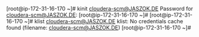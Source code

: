 [root@ip-172-31-16-170 ~]# kinit cloudera-scm@JASZOK.DE
Password for cloudera-scm@JASZOK.DE:
[root@ip-172-31-16-170 ~]#
[root@ip-172-31-16-170 ~]# klist cloudera-scm@JASZOK.DE
klist: No credentials cache found (filename: cloudera-scm@JASZOK.DE)
[root@ip-172-31-16-170 ~]#
